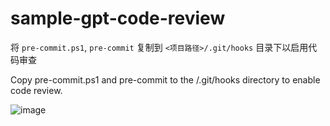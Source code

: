 # sample-gpt-code-review

将 `pre-commit.ps1`, `pre-commit` 复制到 `<项目路径>/.git/hooks` 目录下以启用代码审查

Copy pre-commit.ps1 and pre-commit to the <project-path>/.git/hooks directory to enable code review.


![image](https://github.com/bestK/sample-gpt-code-review/assets/14979305/457b32ab-a160-4515-a9c0-f8f2828738ea)
